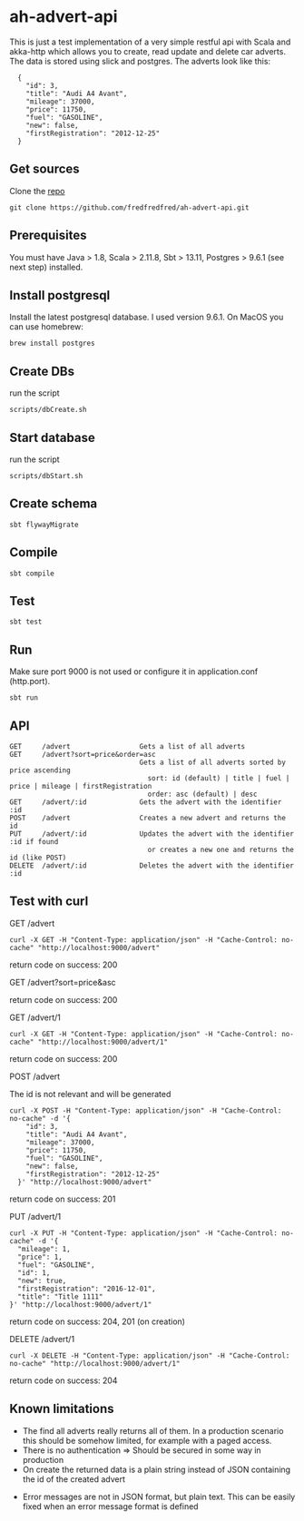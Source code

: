 # ah-advert-api
This is just a test implementation of a very simple restful api with Scala and akka-http which allows you
to create, read update and delete car adverts. The data is stored using slick and postgres. The adverts look like this:

      {
        "id": 3,
        "title": "Audi A4 Avant",
        "mileage": 37000,
        "price": 11750,
        "fuel": "GASOLINE",
        "new": false,
        "firstRegistration": "2012-12-25"
      }


## Get sources
Clone the [repo](https://github.com/fredfredfred/ah-advert-api) 
    
    git clone https://github.com/fredfredfred/ah-advert-api.git

## Prerequisites
You must have Java > 1.8, Scala > 2.11.8, Sbt > 13.11, Postgres > 9.6.1 (see next step) installed.

## Install postgresql
Install the latest postgresql database. I used version 9.6.1. On MacOS you can use homebrew:

    brew install postgres

## Create DBs
run the script

    scripts/dbCreate.sh 

## Start database
run the script

    scripts/dbStart.sh

## Create schema
    sbt flywayMigrate

## Compile
    sbt compile
    
## Test
    sbt test
    
## Run
Make sure port 9000 is not used or configure it in application.conf (http.port).

    sbt run

## API
    GET     /advert                 Gets a list of all adverts
    GET     /advert?sort=price&order=asc  
                                    Gets a list of all adverts sorted by price ascending
                                      sort: id (default) | title | fuel | price | mileage | firstRegistration
                                      order: asc (default) | desc
    GET     /advert/:id             Gets the advert with the identifier :id
    POST    /advert                 Creates a new advert and returns the id
    PUT     /advert/:id             Updates the advert with the identifier :id if found
                                      or creates a new one and returns the id (like POST)
    DELETE  /advert/:id             Deletes the advert with the identifier :id
## Test with curl
GET     /advert
 
    curl -X GET -H "Content-Type: application/json" -H "Cache-Control: no-cache" "http://localhost:9000/advert"
return code on success: 200    
    
GET     /advert?sort=price&asc

return code on success: 200

GET     /advert/1

    curl -X GET -H "Content-Type: application/json" -H "Cache-Control: no-cache" "http://localhost:9000/advert/1"
return code on success: 200

POST    /advert

The id is not relevant and will be generated

    curl -X POST -H "Content-Type: application/json" -H "Cache-Control: no-cache" -d '{
        "id": 3,
        "title": "Audi A4 Avant",
        "mileage": 37000,
        "price": 11750,
        "fuel": "GASOLINE",
        "new": false,
        "firstRegistration": "2012-12-25"
      }' "http://localhost:9000/advert"
return code on success: 201


PUT     /advert/1

    curl -X PUT -H "Content-Type: application/json" -H "Cache-Control: no-cache" -d '{
      "mileage": 1,
      "price": 1,
      "fuel": "GASOLINE",
      "id": 1,
      "new": true,
      "firstRegistration": "2016-12-01",
      "title": "Title 1111"
    }' "http://localhost:9000/advert/1"
return code on success: 204, 201 (on creation)

DELETE  /advert/1

    curl -X DELETE -H "Content-Type: application/json" -H "Cache-Control: no-cache" "http://localhost:9000/advert/1"
return code on success: 204

## Known limitations
* The find all adverts really returns all of them. In a production scenario this should be
 somehow limited, for example with a paged access.
* There is no authentication => Should be secured in some way in production
* On create the returned data is a plain string instead of JSON containing the id of the created advert
+ Error messages are not in JSON format, but plain text. This can be easily fixed when an error message format is defined